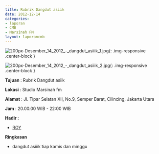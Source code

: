 ```yaml
---
title: Rubrik Dangdut asiik
date: 2012-12-14
categories:
- laporan
- CMB
- Marsinah FM
layout: laporancmb
---
```


![200px-Desember_14_2012_-_dangdut_asiiik_1.jpg](/uploads/200px-Desember_14_2012_-_dangdut_asiiik_1.jpg){: .img-responsive .center-block }

![200px-Desember_14_2012_-_dangdut_asiiik_2.jpg](/uploads/200px-Desember_14_2012_-_dangdut_asiiik_2.jpg){: .img-responsive .center-block }


**Tujuan** : Rubrik Dangdut asiik 

**Lokasi** : Studio Marsinah fm 

**Alamat** : Jl. Tipar Selatan XII, No.9, Semper Barat, Cilincing, Jakarta Utara 

**Jam** : 20.00.00 WIB - 22:00 WIB 

**Hadir** :
* [ROY](http://wiki.ciptamedia.org/wiki/ROY)

**Ringkasan**  
* dangdut asiiik tiap kamis dan minggu
